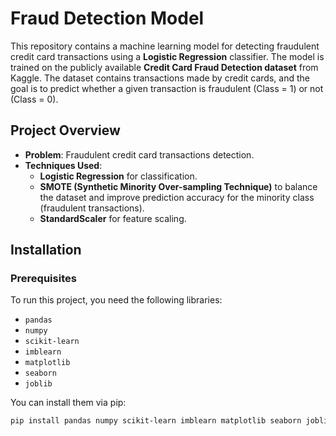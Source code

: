 # Fraud Detection Model

This repository contains a machine learning model for detecting fraudulent credit card transactions using a **Logistic Regression** classifier. The model is trained on the publicly available **Credit Card Fraud Detection dataset** from Kaggle. The dataset contains transactions made by credit cards, and the goal is to predict whether a given transaction is fraudulent (Class = 1) or not (Class = 0).

## Project Overview

- **Problem**: Fraudulent credit card transactions detection.
- **Techniques Used**:
  - **Logistic Regression** for classification.
  - **SMOTE (Synthetic Minority Over-sampling Technique)** to balance the dataset and improve prediction accuracy for the minority class (fraudulent transactions).
  - **StandardScaler** for feature scaling.
  
## Installation

### Prerequisites

To run this project, you need the following libraries:

- `pandas`
- `numpy`
- `scikit-learn`
- `imblearn`
- `matplotlib`
- `seaborn`
- `joblib`

You can install them via pip:

```bash
pip install pandas numpy scikit-learn imblearn matplotlib seaborn joblib
